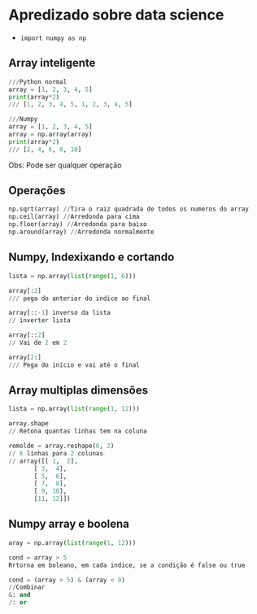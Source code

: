 # Apredizado sobre data science

- `import numpy as np`

## Array inteligente
```python
///Python normal
array = [1, 2, 3, 4, 5]
print(array*2)
/// [1, 2, 3, 4, 5, 1, 2, 3, 4, 5]

///Numpy
array = [1, 2, 3, 4, 5]
array = np.array(array)
print(array*2)
/// [2, 4, 6, 8, 10]
```
Obs: Pode ser qualquer operação

## Operações
```python
np.sqrt(array) //Tira o raiz quadrada de todos os numeros do array
np.ceil(array) //Arredonda para cima
np.floor(array) //Arredonda para baixo
np.around(array) //Arredonda normalmente
```

## Numpy, Indexixando e cortando
```python
lista = np.array(list(range(1, 6)))

array[:2]
/// pega do anterior do indice ao final

array[::-1] inverso da lista
// inverter lista

array[::2]
// Vai de 2 em 2

array[2:]
/// Pega do início e vai até o final
```

## Array multiplas dimensões
```python
lista = np.array(list(range(1, 12)))

array.shape
// Retona quantas linhas tem na coluna

remolde = array.reshape(6, 2)
// 6 linhas para 2 colunas
// array([[ 1,  2],
       [ 3,  4],
       [ 5,  6],
       [ 7,  8],
       [ 9, 10],
       [11, 12]])
```

## Numpy array e boolena
```python
aray = np.array(list(range(1, 12)))

cond = array > 5
Rrtorna em boleano, em cada indice, se a condição é false ou true

cond = (array > 5) & (array < 9)
//Combinar
&: and
/: or



```
